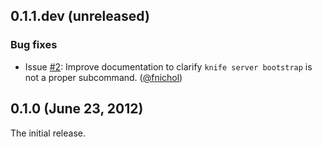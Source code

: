 ## 0.1.1.dev (unreleased)

### Bug fixes

* Issue [#2](https://github.com/fnichol/knife-server/issues/2): Improve
  documentation to clarify `knife server bootstrap` is not a proper
  subcommand. ([@fnichol][])


## 0.1.0 (June 23, 2012)

The initial release.

[@fnichol]: https://github.com/fnichol


